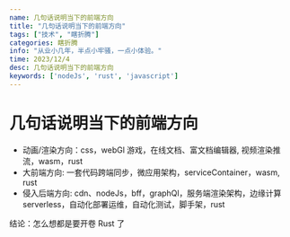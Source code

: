 ```yaml
---
name: 几句话说明当下的前端方向
title: "几句话说明当下的前端方向"
tags: ["技术", "瞎折腾"]
categories: 瞎折腾
info: "从业小几年，半点小牢骚，一点小体验。"
time: 2023/12/4
desc: 几句话说明当下的前端方向
keywords: ['nodeJs', 'rust', 'javascript']
---
```


# 几句话说明当下的前端方向

- 动画/渲染方向：css，webGl 游戏，在线文档、富文档编辑器, 视频渲染推流，wasm，rust
- 大前端方向: 一套代码跨端同步，微应用架构，serviceContainer，wasm, rust
- 侵入后端方向:  cdn、nodeJs，bff，graphQl，服务端渲染架构，边缘计算serverless，自动化部署运维，自动化测试，脚手架，rust

结论：怎么想都是要开卷 Rust 了

